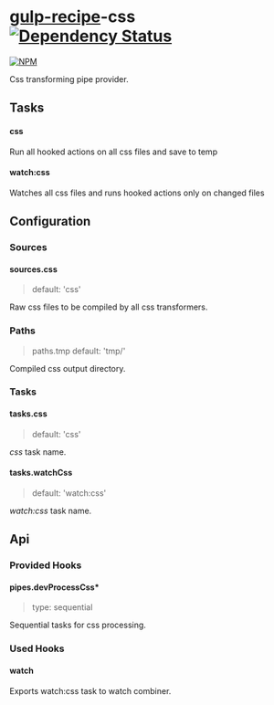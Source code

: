 # [gulp-recipe](https://github.com/PGS-dev/gulp-recipe-loader)-css [![Dependency Status][depstat-image]][depstat-url]
[![NPM][npm-image]][npm-url]

Css transforming pipe provider.

## Tasks
#### css

Run all hooked actions on all css files and save to temp

#### watch:css

Watches all css files and runs hooked actions only on changed files

## Configuration
### Sources
#### sources.css
> default: 'css'

Raw css files to be compiled by all css transformers.

### Paths
> paths.tmp
> default: 'tmp/'

Compiled css output directory.

### Tasks
#### tasks.css
> default: 'css'

_css_ task name.

#### tasks.watchCss
> default: 'watch:css'

_watch:css_ task name.

## Api
### Provided Hooks
#### pipes.devProcessCss*
> type: sequential

Sequential tasks for css processing.

### Used Hooks
#### watch

Exports watch:css task to watch combiner.

[npm-url]: https://npmjs.org/package/gulp-recipe-css
[npm-image]: https://nodei.co/npm/gulp-recipe-css.png?downloads=true

[depstat-url]: https://david-dm.org/PGS-dev/gulp-recipe-css
[depstat-image]: http://img.shields.io/david/PGS-dev/gulp-recipe-css.svg?style=flat